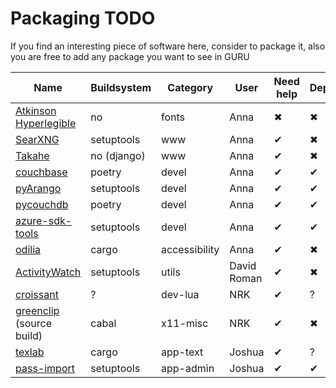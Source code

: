 # Packaging TODO

If you find an interesting piece of software here, consider to package it, also you are free to add any package you want to see in GURU

   Name      |  Buildsystem  |    Category   |     User      |    Need help  | Dependency
------------ | ------------- | ------------- | ------------- | ------------- | -------------
[Atkinson Hyperlegible](https://brailleinstitute.org/freefont) | no | fonts | Anna | ✖ | ✖
[SearXNG](https://docs.searxng.org/) | setuptools | www | Anna | ✔ | ✖
[Takahe](https://jointakahe.org/) | no (django) | www | Anna | ✔ | ✖
[couchbase](https://pypi.org/project/couchbase/) | poetry | devel | Anna | ✔ | ✔
[pyArango](https://pypi.org/project/pyArango/) | setuptools | devel | Anna | ✔ | ✔
[pycouchdb](https://pypi.org/project/pycouchdb/) | poetry | devel | Anna | ✔ | ✔
[azure-sdk-tools](https://github.com/Azure/azure-sdk-for-python/tree/main/tools/azure-sdk-tools) | setuptools | devel | Anna | ✔ | ✔
[odilia](https://odilia.app) | cargo | accessibility | Anna | ✔ | ✖
[ActivityWatch](https://github.com/ActivityWatch/activitywatch) | setuptools | utils | David Roman | ✔ | ✖
[croissant](https://github.com/giann/croissant) | ? | dev-lua | NRK | ✔ | ?
[greenclip](https://github.com/erebe/greenclip) (source build) | cabal | x11-misc | NRK | ✔ | ✖
[texlab](https://github.com/latex-lsp/texlab) | cargo | app-text | Joshua | ✔ | ?
[pass-import](https://github.com/roddhjav/pass-import) | setuptools | app-admin | Joshua | ✔ | ✔
